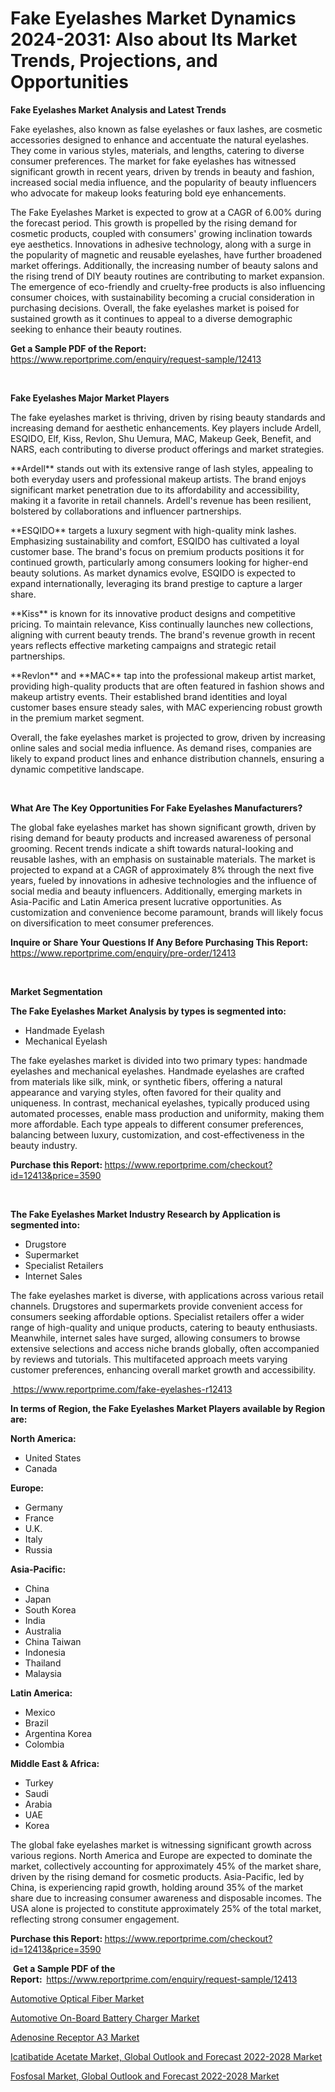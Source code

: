 <p><h1>Fake Eyelashes Market Dynamics 2024-2031: Also about Its Market Trends, Projections, and Opportunities</h1></p><p><strong>Fake Eyelashes Market Analysis and Latest Trends</strong></p>
<p><p>Fake eyelashes, also known as false eyelashes or faux lashes, are cosmetic accessories designed to enhance and accentuate the natural eyelashes. They come in various styles, materials, and lengths, catering to diverse consumer preferences. The market for fake eyelashes has witnessed significant growth in recent years, driven by trends in beauty and fashion, increased social media influence, and the popularity of beauty influencers who advocate for makeup looks featuring bold eye enhancements.</p><p>The Fake Eyelashes Market is expected to grow at a CAGR of 6.00% during the forecast period. This growth is propelled by the rising demand for cosmetic products, coupled with consumers' growing inclination towards eye aesthetics. Innovations in adhesive technology, along with a surge in the popularity of magnetic and reusable eyelashes, have further broadened market offerings. Additionally, the increasing number of beauty salons and the rising trend of DIY beauty routines are contributing to market expansion. The emergence of eco-friendly and cruelty-free products is also influencing consumer choices, with sustainability becoming a crucial consideration in purchasing decisions. Overall, the fake eyelashes market is poised for sustained growth as it continues to appeal to a diverse demographic seeking to enhance their beauty routines.</p></p>
<p><strong>Get a Sample PDF of the Report:&nbsp;</strong> <a href="https://www.reportprime.com/enquiry/request-sample/12413">https://www.reportprime.com/enquiry/request-sample/12413</a></p>
<p>&nbsp;</p>
<p><strong>Fake Eyelashes Major Market Players</strong></p>
<p><p>The fake eyelashes market is thriving, driven by rising beauty standards and increasing demand for aesthetic enhancements. Key players include Ardell, ESQIDO, Elf, Kiss, Revlon, Shu Uemura, MAC, Makeup Geek, Benefit, and NARS, each contributing to diverse product offerings and market strategies.</p><p>**Ardell** stands out with its extensive range of lash styles, appealing to both everyday users and professional makeup artists. The brand enjoys significant market penetration due to its affordability and accessibility, making it a favorite in retail channels. Ardell's revenue has been resilient, bolstered by collaborations and influencer partnerships.</p><p>**ESQIDO** targets a luxury segment with high-quality mink lashes. Emphasizing sustainability and comfort, ESQIDO has cultivated a loyal customer base. The brand's focus on premium products positions it for continued growth, particularly among consumers looking for higher-end beauty solutions. As market dynamics evolve, ESQIDO is expected to expand internationally, leveraging its brand prestige to capture a larger share.</p><p>**Kiss** is known for its innovative product designs and competitive pricing. To maintain relevance, Kiss continually launches new collections, aligning with current beauty trends. The brand's revenue growth in recent years reflects effective marketing campaigns and strategic retail partnerships.</p><p>**Revlon** and **MAC** tap into the professional makeup artist market, providing high-quality products that are often featured in fashion shows and makeup artistry events. Their established brand identities and loyal customer bases ensure steady sales, with MAC experiencing robust growth in the premium market segment.</p><p>Overall, the fake eyelashes market is projected to grow, driven by increasing online sales and social media influence. As demand rises, companies are likely to expand product lines and enhance distribution channels, ensuring a dynamic competitive landscape.</p></p>
<p>&nbsp;</p>
<p><strong>What Are The Key Opportunities For Fake Eyelashes Manufacturers?</strong></p>
<p><p>The global fake eyelashes market has shown significant growth, driven by rising demand for beauty products and increased awareness of personal grooming. Recent trends indicate a shift towards natural-looking and reusable lashes, with an emphasis on sustainable materials. The market is projected to expand at a CAGR of approximately 8% through the next five years, fueled by innovations in adhesive technologies and the influence of social media and beauty influencers. Additionally, emerging markets in Asia-Pacific and Latin America present lucrative opportunities. As customization and convenience become paramount, brands will likely focus on diversification to meet consumer preferences.</p></p>
<p><strong>Inquire or Share Your Questions If Any Before Purchasing This Report:</strong> <a href="https://www.reportprime.com/enquiry/pre-order/12413">https://www.reportprime.com/enquiry/pre-order/12413</a></p>
<p>&nbsp;</p>
<p><strong>Market Segmentation</strong></p>
<p><strong>The Fake Eyelashes Market Analysis by types is segmented into:</strong></p>
<p><ul><li>Handmade Eyelash</li><li>Mechanical Eyelash</li></ul></p>
<p><p>The fake eyelashes market is divided into two primary types: handmade eyelashes and mechanical eyelashes. Handmade eyelashes are crafted from materials like silk, mink, or synthetic fibers, offering a natural appearance and varying styles, often favored for their quality and uniqueness. In contrast, mechanical eyelashes, typically produced using automated processes, enable mass production and uniformity, making them more affordable. Each type appeals to different consumer preferences, balancing between luxury, customization, and cost-effectiveness in the beauty industry.</p></p>
<p><strong>Purchase this Report:&nbsp;</strong><a href="https://www.reportprime.com/checkout?id=12413&price=3590">https://www.reportprime.com/checkout?id=12413&price=3590</a></p>
<p>&nbsp;</p>
<p><strong>The Fake Eyelashes Market Industry Research by Application is segmented into:</strong></p>
<p><ul><li>Drugstore</li><li>Supermarket</li><li>Specialist Retailers</li><li>Internet Sales</li></ul></p>
<p><p>The fake eyelashes market is diverse, with applications across various retail channels. Drugstores and supermarkets provide convenient access for consumers seeking affordable options. Specialist retailers offer a wider range of high-quality and unique products, catering to beauty enthusiasts. Meanwhile, internet sales have surged, allowing consumers to browse extensive selections and access niche brands globally, often accompanied by reviews and tutorials. This multifaceted approach meets varying customer preferences, enhancing overall market growth and accessibility.</p></p>
<p><a href="https://www.reportprime.com/fake-eyelashes-r12413">&nbsp;https://www.reportprime.com/fake-eyelashes-r12413</a></p>
<p><strong>In terms of Region, the Fake Eyelashes Market Players available by Region are:</strong></p>
<p>
    <p> <strong> North America: </strong>
        <ul>
            <li>United States</li>
            <li>Canada</li>
        </ul>
        </p> 
    <p> <strong> Europe: </strong>
        <ul>
            <li>Germany</li>
            <li>France</li>
            <li>U.K.</li>
            <li>Italy</li>
            <li>Russia</li>
        </ul>
        </p> 
    <p> <strong> Asia-Pacific: </strong>
        <ul>
            <li>China</li>
            <li>Japan</li>
            <li>South Korea</li>
            <li>India</li>
            <li>Australia</li>
            <li>China Taiwan</li>
            <li>Indonesia</li>
            <li>Thailand</li>
            <li>Malaysia</li>
        </ul>
        </p> 
    <p> <strong> Latin America: </strong>
        <ul>
            <li>Mexico</li>
            <li>Brazil</li>
            <li>Argentina Korea</li>
            <li>Colombia</li>
        </ul>
        </p> 
    <p> <strong> Middle East & Africa: </strong>
        <ul>
            <li>Turkey</li>
            <li>Saudi</li>
            <li>Arabia</li>
            <li>UAE</li>
            <li>Korea</li>
        </ul>
    </p>
    </p>
<p><p>The global fake eyelashes market is witnessing significant growth across various regions. North America and Europe are expected to dominate the market, collectively accounting for approximately 45% of the market share, driven by the rising demand for cosmetic products. Asia-Pacific, led by China, is experiencing rapid growth, holding around 35% of the market share due to increasing consumer awareness and disposable incomes. The USA alone is projected to constitute approximately 25% of the total market, reflecting strong consumer engagement.</p></p>
<p><strong>Purchase this Report: </strong><a href="https://www.reportprime.com/checkout?id=12413&price=3590">https://www.reportprime.com/checkout?id=12413&price=3590</a></p>
<p>&nbsp;<strong>Get a Sample PDF of the Report:&nbsp;&nbsp;</strong><a href="https://www.reportprime.com/enquiry/request-sample/12413">https://www.reportprime.com/enquiry/request-sample/12413</a></p>
<p><strong></strong></p>
<p><p><a href="https://issuu.com/reportprime-2/docs/automotive-optical-fiber-market-siz_9e81129323f564">Automotive Optical Fiber Market</a></p><p><a href="https://issuu.com/reportprime-2/docs/automotive-on-board-battery-charger_57dbbc354a937e">Automotive On-Board Battery Charger Market</a></p><p><a href="https://medium.com/@priscillaalexist47/emerging-opportunities-and-challenges-in-the-global-adenosine-receptor-a3-market-2024-2031-1ad80ab9040e">Adenosine Receptor A3 Market</a></p><p><a href="https://www.linkedin.com/pulse/insights-icatibatide-acetate-market-global-outlook-forecast-2022-2028-0rnce?trackingId=kZtas%2B56QKStAy7AZIKTZg%3D%3D">Icatibatide Acetate Market, Global Outlook and Forecast 2022-2028 Market</a></p><p><a href="https://www.linkedin.com/pulse/global-perspectives-fosfosal-market-outlook-forecast-2022-2028-xjgme?trackingId=QWJmXm5EQZ6aP%2BpFzaI73Q%3D%3D">Fosfosal Market, Global Outlook and Forecast 2022-2028 Market</a></p></p>